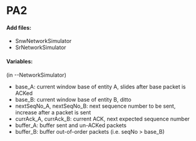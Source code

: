# PA2

#### Add files:
+ SnwNetworkSimulator
+ SrNetworkSimulator

#### Variables:
(in --NetworkSimulator)
+ base_A: current window base of entity A, slides after base packet is ACKed
+ base_B: current window base of entity B, ditto
+ nextSeqNo_A, nextSeqNo_B: next sequence number to be sent, increase after a packet is sent
+ currAck_A, currAck_B: current ACK, next expected sequence number
+ buffer_A: buffer sent and un-ACKed packets
+ buffer_B: buffer out-of-order packets (i.e. seqNo > base_B)
